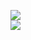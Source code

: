 [![](https://img.shields.io/badge/Made%20With-Github%20Spray-lightgrey.svg?style=for-the-badge&logo=github)](https://github.com/Annihil/github-spray#17630)  
[![](https://i.imgur.com/2DrTn0Z.gif)](https://github.com/Annihil/github-spray)
